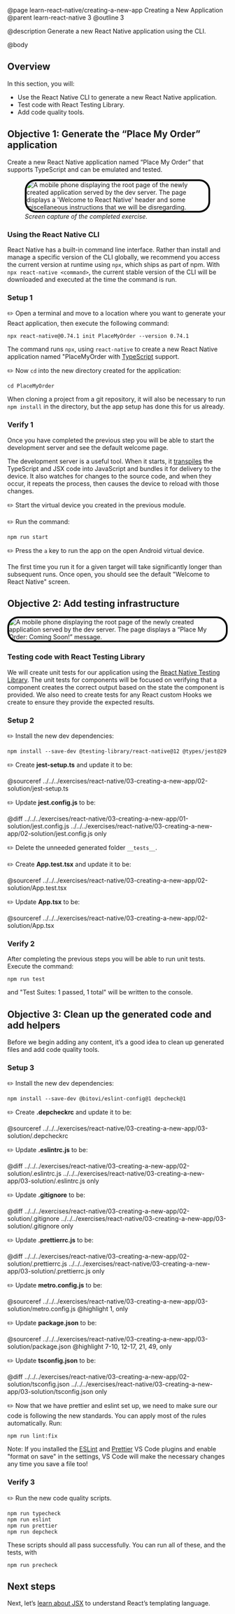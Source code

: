 @page learn-react-native/creating-a-new-app Creating a New Application
@parent learn-react-native 3
@outline 3

@description Generate a new React Native application using the CLI.

@body

## Overview

In this section, you will:

- Use the React Native CLI to generate a new React Native application.
- Test code with React Testing Library.
- Add code quality tools.

## Objective 1: Generate the “Place My Order” application

Create a new React Native application named “Place My Order” that supports TypeScript and can be emulated and tested.

<figure>
  <img alt="A mobile phone displaying the root page of the newly created application served by the dev server. The page displays a 'Welcome to React Native' header and some miscellaneous instructions that we will be disregarding." src="../static/img/react-native/03-creating-a-new-app/01-solution.png" style="border: 4px solid black; border-radius: 25px; max-height: 638px" />
  <figcaption style="font-style: italic">
    Screen capture of the completed exercise.
  </figcaption>
</figure>

### Using the React Native CLI

React Native has a built-in command line interface.
Rather than install and manage a specific version of the CLI globally, we recommend you access the current version at runtime using `npx`, which ships as part of npm.
With `npx react-native <command>`, the current stable version of the CLI will be downloaded and executed at the time the command is run.

### Setup 1

✏️ Open a terminal and move to a location where you want to generate your React application, then execute the following command:

```shell
npx react-native@0.74.1 init PlaceMyOrder --version 0.74.1
```

The command runs `npx`, using `react-native` to create a new React Native application named "PlaceMyOrder with [TypeScript](https://www.typescriptlang.org/) support.

✏️ Now `cd` into the new directory created for the application:

```shell
cd PlaceMyOrder
```

When cloning a project from a git repository, it will also be necessary to run `npm install` in the directory, but the app setup has done this for us already.

### Verify 1

Once you have completed the previous step you will be able to start the development server and see the default welcome page.

The development server is a useful tool. When it starts, it [transpiles](https://en.wikipedia.org/wiki/Source-to-source_compiler) the TypeScript and JSX code into JavaScript and bundles it for delivery to the device. It also watches for changes to the source code, and when they occur, it repeats the process, then causes the device to reload with those changes.

✏️ Start the virtual device you created in the previous module.

✏️ Run the command:

```shell
npm run start
```

✏️ Press the `a` key to run the app on the open Android virtual device.

The first time you run it for a given target will take significantly longer than subsequent runs. Once open, you should see the default "Welcome to React Native" screen.

## Objective 2: Add testing infrastructure

<img alt="A mobile phone displaying the root page of the newly created application served by the dev server. The page displays a “Place My Order: Coming Soon!” message." src="../static/img/react-native/03-creating-a-new-app/02-solution.png" style="border: 4px solid black; border-radius: 25px; max-height: 638px" />

### Testing code with React Testing Library

We will create unit tests for our application using the [React Native Testing Library](https://callstack.github.io/react-native-testing-library/). The unit tests for components will be focused on verifying that a component creates the correct output based on the state the component is provided. We also need to create tests for any React custom Hooks we create to ensure they provide the expected results.

### Setup 2

✏️ Install the new dev dependencies:

```shell
npm install --save-dev @testing-library/react-native@12 @types/jest@29
```

✏️ Create **jest-setup.ts** and update it to be:

@sourceref ../../../exercises/react-native/03-creating-a-new-app/02-solution/jest-setup.ts

✏️ Update **jest.config.js** to be:

@diff ../../../exercises/react-native/03-creating-a-new-app/01-solution/jest.config.js ../../../exercises/react-native/03-creating-a-new-app/02-solution/jest.config.js only

✏️ Delete the unneeded generated folder `__tests__`.

✏️ Create **App.test.tsx** and update it to be:

@sourceref ../../../exercises/react-native/03-creating-a-new-app/02-solution/App.test.tsx

✏️ Update **App.tsx** to be:

@sourceref ../../../exercises/react-native/03-creating-a-new-app/02-solution/App.tsx

### Verify 2

After completing the previous steps you will be able to run unit tests. Execute the command:

```shell
npm run test
```

and "Test Suites: 1 passed, 1 total" will be written to the console.

## Objective 3: Clean up the generated code and add helpers

Before we begin adding any content, it’s a good idea to clean up generated files and add code quality tools.

### Setup 3

✏️ Install the new dev dependencies:

```shell
npm install --save-dev @bitovi/eslint-config@1 depcheck@1
```

✏️ Create **.depcheckrc** and update it to be:

@sourceref ../../../exercises/react-native/03-creating-a-new-app/03-solution/.depcheckrc

✏️ Update **.eslintrc.js** to be:

@diff ../../../exercises/react-native/03-creating-a-new-app/02-solution/.eslintrc.js ../../../exercises/react-native/03-creating-a-new-app/03-solution/.eslintrc.js only

✏️ Update **.gitignore** to be:

@diff ../../../exercises/react-native/03-creating-a-new-app/02-solution/.gitignore ../../../exercises/react-native/03-creating-a-new-app/03-solution/.gitignore only

✏️ Update **.prettierrc.js** to be:

@diff ../../../exercises/react-native/03-creating-a-new-app/02-solution/.prettierrc.js ../../../exercises/react-native/03-creating-a-new-app/03-solution/.prettierrc.js only

✏️ Update **metro.config.js** to be:

@sourceref ../../../exercises/react-native/03-creating-a-new-app/03-solution/metro.config.js
@highlight 1, only

✏️ Update **package.json** to be:

@sourceref ../../../exercises/react-native/03-creating-a-new-app/03-solution/package.json
@highlight 7-10, 12-17, 21, 49, only

✏️ Update **tsconfig.json** to be:

@diff ../../../exercises/react-native/03-creating-a-new-app/02-solution/tsconfig.json ../../../exercises/react-native/03-creating-a-new-app/03-solution/tsconfig.json only

✏️ Now that we have prettier and eslint set up, we need to make sure our code is following the new standards. You can apply most of the rules automatically. Run:

```shell
npm run lint:fix
```

Note: If you installed the [ESLint](https://marketplace.visualstudio.com/items?itemName=dbaeumer.vscode-eslint) and [Prettier](https://marketplace.visualstudio.com/items?itemName=esbenp.prettier-vscode) VS Code plugins and enable "format on save" in the settings, VS Code will make the necessary changes any time you save a file too!

### Verify 3

✏️ Run the new code quality scripts.

```shell
npm run typecheck
npm run eslint
npm run prettier
npm run depcheck
```

These scripts should all pass successfully. You can run all of these, and the tests, with

```shell
npm run precheck
```

## Next steps

Next, let’s [learn about JSX](./intro-to-jsx.html) to understand React’s templating language.
